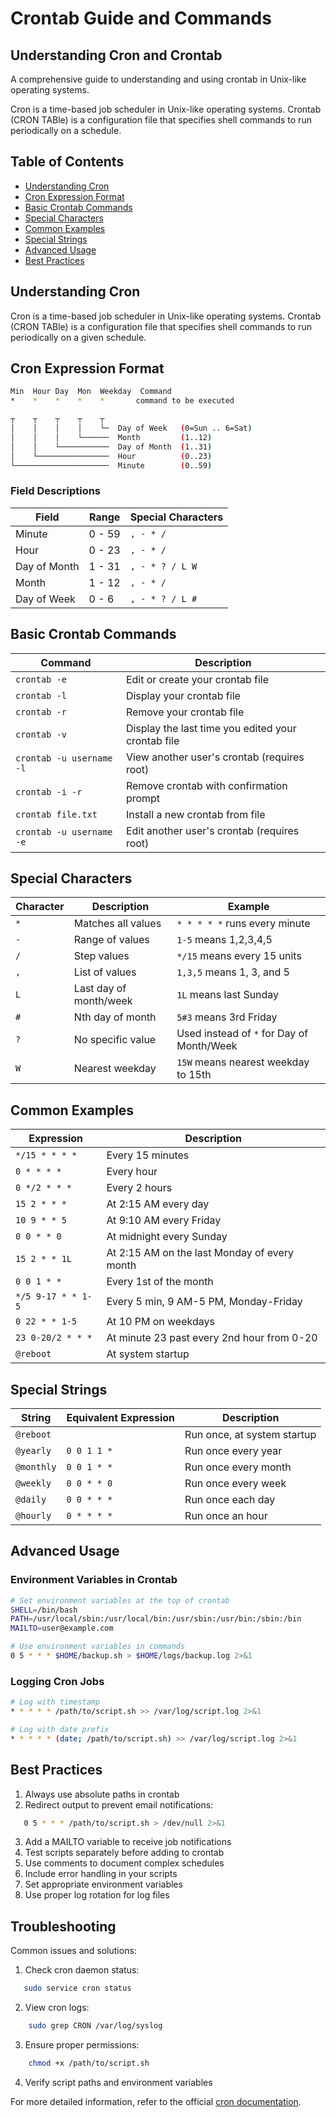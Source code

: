 # Crontab Guide and Commands

## Understanding Cron and Crontab

A comprehensive guide to understanding and using crontab in Unix-like operating systems.

Cron is a time-based job scheduler in Unix-like operating systems. Crontab (CRON TABle) is a configuration file that specifies shell commands to run periodically on a schedule.

## Table of Contents

- [Understanding Cron](#understanding-cron)
- [Cron Expression Format](#cron-expression-format)
- [Basic Crontab Commands](#basic-crontab-commands)
- [Special Characters](#special-characters)
- [Common Examples](#common-examples)
- [Special Strings](#special-strings)
- [Advanced Usage](#advanced-usage)
- [Best Practices](#best-practices)

## Understanding Cron

Cron is a time-based job scheduler in Unix-like operating systems. Crontab (CRON TABle) is a configuration file that specifies shell commands to run periodically on a given schedule.

## Cron Expression Format

```bash
Min  Hour Day  Mon  Weekday  Command
*    *    *    *    *       command to be executed

┬    ┬    ┬    ┬    ┬
│    │    │    │    └─  Day of Week   (0=Sun .. 6=Sat)
│    │    │    └──────  Month         (1..12)
│    │    └───────────  Day of Month  (1..31)
│    └────────────────  Hour          (0..23)
└─────────────────────  Minute        (0..59)
```

### Field Descriptions

| Field         | Range  | Special Characters     |
|---------------|--------|------------------------|
| Minute        | 0 - 59 | `, - * /`              |
| Hour          | 0 - 23 | `, - * /`              |
| Day of Month  | 1 - 31 | `, - * ? / L W`        |
| Month         | 1 - 12 | `, - * /`              |
| Day of Week   | 0 - 6  | `, - * ? / L #`        |

## Basic Crontab Commands

|         Command          |             Description                                    |
|--------------------------|------------------------------------------------------------|
| `crontab -e`             | Edit or create your crontab file                           |
| `crontab -l`             | Display your crontab file                                  |
| `crontab -r`             | Remove your crontab file                                   |
| `crontab -v`             | Display the last time you edited your crontab file         |
| `crontab -u username -l` | View another user's crontab (requires root)                |
| `crontab -i -r`          | Remove crontab with confirmation prompt                    |
| `crontab file.txt`       | Install a new crontab from file                            |
| `crontab -u username -e` | Edit another user's crontab (requires root)                |

## Special Characters

| Character | Description | Example |
|-----------|-------------|----------|
| `*` | Matches all values | `* * * * *` runs every minute |
| `-` | Range of values | `1-5` means 1,2,3,4,5 |
| `/` | Step values | `*/15` means every 15 units |
| `,` | List of values | `1,3,5` means 1, 3, and 5 |
| `L` | Last day of month/week | `1L` means last Sunday |
| `#` | Nth day of month | `5#3` means 3rd Friday |
| `?` | No specific value | Used instead of `*` for Day of Month/Week |
| `W` | Nearest weekday | `15W` means nearest weekday to 15th |

## Common Examples

| Expression         | Description                                         |
|--------------------|-----------------------------------------------------|
| `*/15 * * * *`     | Every 15 minutes                                    |
| `0 * * * *`        | Every hour                                          |
| `0 */2 * * *`      | Every 2 hours                                       |
| `15 2 * * *`       | At 2:15 AM every day                                |
| `10 9 * * 5`       | At 9:10 AM every Friday                             |
| `0 0 * * 0`        | At midnight every Sunday                            |
| `15 2 * * 1L`      | At 2:15 AM on the last Monday of every month        |
| `0 0 1 * *`        | Every 1st of the month                              |
| `*/5 9-17 * * 1-5` | Every 5 min, 9 AM-5 PM, Monday-Friday               |
| `0 22 * * 1-5`     | At 10 PM on weekdays                                |
| `23 0-20/2 * * *`  | At minute 23 past every 2nd hour from 0-20          |
| `@reboot`          | At system startup                                   |

## Special Strings

| String       | Equivalent Expression       | Description                     |
|--------------|-----------------------------|---------------------------------|
| `@reboot`    |                             | Run once, at system startup     |
| `@yearly`    | `0 0 1 1 *`                 | Run once every year            |
| `@monthly`   | `0 0 1 * *`                 | Run once every month           |
| `@weekly`    | `0 0 * * 0`                 | Run once every week            |
| `@daily`     | `0 0 * * *`                 | Run once each day              |
| `@hourly`    | `0 * * * *`                 | Run once an hour               |

## Advanced Usage

### Environment Variables in Crontab

```bash
# Set environment variables at the top of crontab
SHELL=/bin/bash
PATH=/usr/local/sbin:/usr/local/bin:/usr/sbin:/usr/bin:/sbin:/bin
MAILTO=user@example.com

# Use environment variables in commands
0 5 * * * $HOME/backup.sh > $HOME/logs/backup.log 2>&1
```

### Logging Cron Jobs

```bash
# Log with timestamp
* * * * * /path/to/script.sh >> /var/log/script.log 2>&1

# Log with date prefix
* * * * * (date; /path/to/script.sh) >> /var/log/script.log 2>&1
```

## Best Practices

1. Always use absolute paths in crontab
2. Redirect output to prevent email notifications:

```bash
   0 5 * * * /path/to/script.sh > /dev/null 2>&1
```

3. Add a MAILTO variable to receive job notifications
4. Test scripts separately before adding to crontab
5. Use comments to document complex schedules
6. Include error handling in your scripts
7. Set appropriate environment variables
8. Use proper log rotation for log files

## Troubleshooting

Common issues and solutions:

1. Check cron daemon status:

```bash
   sudo service cron status
```

2. View cron logs:

```bash
    sudo grep CRON /var/log/syslog
```

3. Ensure proper permissions:

```bash
    chmod +x /path/to/script.sh
```

4. Verify script paths and environment variables

For more detailed information, refer to the official [cron documentation](https://man7.org/linux/man-pages/man5/crontab.5.html).
